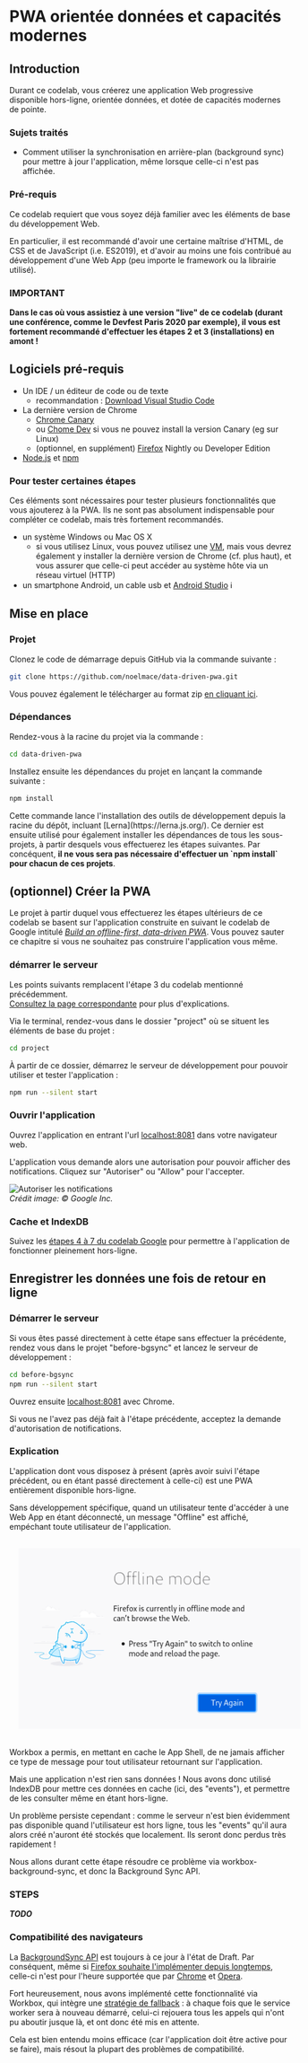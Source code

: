 # PWA orientée données et capacités modernes

## Introduction

Durant ce codelab, vous créerez une application Web progressive disponible hors-ligne, orientée données, et dotée de capacités modernes de pointe.

### Sujets traités

* Comment utiliser la synchronisation en arrière-plan (background sync) pour mettre à jour l'application, même lorsque celle-ci n'est pas affichée.

### Pré-requis

Ce codelab requiert que vous soyez déjà familier avec les éléments de base du développement Web.

En particulier, il est recommandé d'avoir une certaine maîtrise d'HTML, de CSS et de JavaScript (i.e. ES2019),
et d'avoir au moins une fois contribué au développement d'une Web App (peu importe le framework ou la librairie utilisé).

### IMPORTANT

<aside class="warning">
  <b>Dans le cas où vous assistiez à une version "live" de ce codelab (durant une conférence, comme le Devfest Paris 2020 par exemple), il vous est fortement recommandé d'effectuer les étapes 2 et 3 (installations) en amont !</b>
</aside>

## Logiciels pré-requis

* Un IDE / un éditeur de code ou de texte
  * recommandation : [Download Visual Studio Code](https://code.visualstudio.com/)
* La dernière version de Chrome
  * [Chrome Canary](https://www.google.com/chrome/canary/)
  * ou [Chome Dev](https://www.google.com/chrome/dev/) si vous ne pouvez install la version Canary (eg sur Linux)
  * (optionnel, en supplément) [Firefox](https://www.mozilla.org/fr/firefox/channel/desktop/#nightly) Nightly ou Developer Edition
* [Node.js](https://nodejs.org/en/) et [npm](https://www.npmjs.com/)

### Pour tester certaines étapes

<aside class="notice">
  Ces éléments sont nécessaires pour tester plusieurs fonctionnalités que vous ajouterez à la PWA. Ils ne sont pas absolument indispensable pour compléter ce codelab, mais très fortement recommandés.
</aside>

* un système Windows ou Mac OS X
  * si vous utilisez Linux, vous pouvez utilisez une [VM](https://developer.microsoft.com/en-us/windows/downloads/virtual-machines/), mais vous devrez également y installer la dernière version de Chrome (cf. plus haut), et vous assurer que celle-ci peut accéder au système hôte via un réseau virtuel (HTTP)
* un smartphone Android, un cable usb et [Android Studio](https://developer.android.com/studio) ℹ️

## Mise en place

### Projet

Clonez le code de démarrage depuis GitHub via la commande suivante :

```bash
git clone https://github.com/noelmace/data-driven-pwa.git
```

Vous pouvez également le télécharger au format zip [en cliquant ici](https://github.com/noelmace/data-driven-pwa/archive/master.zip).

### Dépendances

Rendez-vous à la racine du projet via la commande :

```bash
cd data-driven-pwa
```

Installez ensuite les dépendances du projet en lançant la commande suivante :

```bash
npm install
```

<aside class="special">
  Cette commande lance l'installation des outils de développement depuis la racine du dépôt, incluant [Lerna](https://lerna.js.org/). Ce dernier est ensuite utilisé pour également installer les dépendances de tous les sous-projets, à partir desquels vous effectuerez les étapes suivantes. Par concéquent, <b>il ne vous sera pas nécessaire d'effectuer un `npm install` pour chacun de ces projets</b>.
</aside>

## (optionnel) Créer la PWA

<aside class="special">
  Le projet à partir duquel vous effectuerez les étapes ultérieurs de ce codelab se basent sur l'application construite en suivant le codelab de Google intitulé <a href="https://codelabs.developers.google.com/codelabs/workbox-indexeddb" target="_blank" rel="noopener noreferrer"><i>Build an offline-first, data-driven PWA</i></a>. Vous pouvez sauter ce chapitre si vous ne souhaitez pas construire l'application vous même.
</aside>

### démarrer le serveur

<aside class="notice">
  Les points suivants remplacent l'étape 3 du codelab mentionné précédemment.<br>
  <a href="https://codelabs.developers.google.com/codelabs/workbox-indexeddb/#2" target="_blank" rel="noopener noreferrer">Consultez la page correspondante</a> pour plus d'explications.
</aside>

Via le terminal, rendez-vous dans le dossier "project" où se situent les éléments de base du projet :

```bash
cd project
```

À partir de ce dossier, démarrez le serveur de développement pour pouvoir utiliser et tester l'application :

```bash
npm run --silent start
```

### Ouvrir l'application

Ouvrez l'application en entrant l'url [localhost:8081](http://localhost:8081) dans votre navigateur web.

L'application vous demande alors une autorisation pour pouvoir afficher des notifications. Cliquez sur "Autoriser" ou "Allow" pour l'accepter.

![Autoriser les notifications](https://codelabs.developers.google.com/codelabs/workbox-indexeddb/img/9ca6ac4aededfba6.png) \
_Crédit image: ©️ Google Inc._

### Cache et IndexDB

Suivez les <a href="https://codelabs.developers.google.com/codelabs/workbox-indexeddb/#3" target="_blank" rel="noopener noreferrer">étapes 4 à 7 du codelab Google</a> pour permettre à l'application de fonctionner pleinement hors-ligne.

## Enregistrer les données une fois de retour en ligne

### Démarrer le serveur

Si vous êtes passé directement à cette étape sans effectuer la précédente, rendez vous dans le projet "before-bgsync" et lancez le serveur de développement :

```bash
cd before-bgsync
npm run --silent start
```

Ouvrez ensuite [localhost:8081](http://localhost:8081) avec Chrome.

<aside class="warning">
  Si vous ne l'avez pas déjà fait à l'étape précédente, acceptez la demande d'autorisation de notifications.
</aside>

### Explication

L'application dont vous disposez à présent (après avoir suivi l'étape précédent, ou en étant passé directement à celle-ci) est une PWA entièrement disponible hors-ligne.

Sans développement spécifique, quand un utilisateur tente d'accéder à une Web App en étant déconnecté, un message "Offline" est affiché, empéchant toute utilisateur de l'application.

<p class="center">
  <img src="./assets/firefox-offline.png" alt="firefox is offline" style="margin: 1rem"/>
</p>

Workbox a permis, en mettant en cache le App Shell, de ne jamais afficher ce type de message pour tout utilisateur retournant sur l'application.

Mais une application n'est rien sans données !
Nous avons donc utilisé IndexDB pour mettre ces données en cache (ici, des "events"), et permettre de les consulter même en étant hors-ligne.

Un problème persiste cependant : comme le serveur n'est bien évidemment pas disponible quand l'utilisateur est hors ligne, tous les "events" qu'il aura alors créé n'auront été stockés que localement. Ils seront donc perdus très rapidement !

Nous allons durant cette étape résoudre ce problème via workbox-background-sync, et donc la Background Sync API.

### STEPS

***TODO***

### Compatibilité des navigateurs

La [BackgroundSync API](https://wicg.github.io/BackgroundSync/spec/) est toujours à ce jour à l'état de Draft.
Par conséquent, même si [Firefox souhaite l'implémenter depuis longtemps](https://groups.google.com/forum/#!msg/mozilla.dev.platform/cTAnBeZFtUE/kx0I4UC-AQAJ), celle-ci n'est pour l'heure supportée que par [Chrome](https://www.chromestatus.com/feature/6170807885627392) et [Opera](https://developer.mozilla.org/en-US/docs/Web/API/ServiceWorkerRegistration/sync#Browser_compatibility).

Fort heureusement, nous avons implémenté cette fonctionnalité via Workbox, qui intègre une [stratégie de fallback](https://developers.google.com/web/tools/workbox/modules/workbox-background-sync#adding_a_request_to_the_queue) :
à chaque fois que le service worker sera à nouveau démarré, celui-ci rejouera tous les appels qui n'ont pu aboutir jusque là, et ont donc été mis en attente.

Cela est bien entendu moins efficace (car l'application doit être active pour se faire), mais résout la plupart des problèmes de compatibilité.
